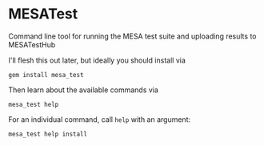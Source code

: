 # MESATest
Command line tool for running the MESA test suite and uploading results to MESATestHub

I'll flesh this out later, but ideally you should install via

    gem install mesa_test
    
Then learn about the available commands via

    mesa_test help
    
For an individual command, call `help` with an argument:

    mesa_test help install
